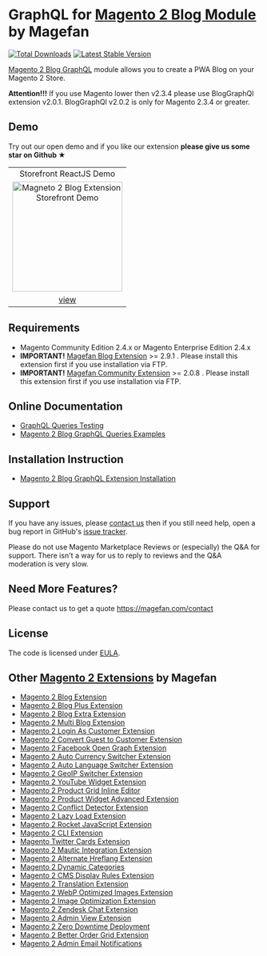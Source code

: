 # GraphQL for [Magento 2 Blog Module](https://magefan.com/magento2-blog-extension) by Magefan

[![Total Downloads](https://poser.pugx.org/magefan/module-blog-graph-ql/downloads)](https://packagist.org/packages/magefan/module-blog-graph-ql)
[![Latest Stable Version](https://poser.pugx.org/magefan/module-blog-graph-ql/v/stable)](https://packagist.org/packages/magefan/module-blog-graph-ql)

[Magento 2 Blog GraphQL](https://magefan.com/magento2-blog-extension) module allows you to create a PWA Blog on your Magento 2 Store.

**Attention!!!** If you use Magento lower then v2.3.4 please use BlogGraphQl extension v2.0.1. BlogGraphQl v2.0.2 is only for Magento 2.3.4 or greater.

## Demo

Try out our open demo and if you like our extension **please give us some star on Github ★**
<table>
  <tbody>
    <tr>
      <td align="center" valign="middle">
        Storefront ReactJS Demo
      </td>
    </tr>
    <tr>
      <td align="center" valign="middle">
        <a href="https://blog-react.demo.magefan.top/">
          <img
            src="https://magefan.com/static/version1520969775/frontend/Magefan/new/en_US/images/product-tab-demo-1.jpg"
            alt="Magneto 2 Blog Extension Storefront Demo"
            height="220"
          >
        </a>
      </td>
    </tr>
    <tr>
      <td align="center" valign="middle">
        <a href="https://blog-react.demo.magefan.top/">
          view
        </a>
      </td>
    </tr>
  </tbody>
</table>

## Requirements
  * Magento Community Edition 2.4.x or Magento Enterprise Edition 2.4.x
  * **IMPORTANT!** [Magefan Blog Extension](https://github.com/magefan/module-blog) >= 2.9.1 . Please install this extension first if you use installation via FTP.
  * **IMPORTANT!** [Magefan Community Extension](https://github.com/magefan/module-community) >= 2.0.8 . Please install this extension first if you use installation via FTP.
  
## Online Documentation
* [GraphQL Queries Testing](https://magefan.com/magento2-blog-extension/graphql-queries-testing)
* [Magento 2 Blog GraphQL Queries Examples](https://magefan.com/magento2-blog-extension/graphql-query-examples?secret=RGP7LIFnwKFvFlTPxPw2ws1G50LCLeJv)


## Installation Instruction
* [Magento 2 Blog GraphQL Extension Installation](https://magefan.com/magento2-blog-extension/graph-ql-installation)


## Support
If you have any issues, please [contact us](mailto:support@magefan.com)
then if you still need help, open a bug report in GitHub's
[issue tracker](https://github.com/magefan/module-blog-graph-ql/issues).

Please do not use Magento Marketplace Reviews or (especially) the Q&A for support.
There isn't a way for us to reply to reviews and the Q&A moderation is very slow.

## Need More Features?
Please contact us to get a quote
https://magefan.com/contact

## License
The code is licensed under [EULA](https://magefan.com/end-user-license-agreement).

## Other [Magento 2 Extensions](https://magefan.com/magento2-extensions) by Magefan
  * [Magento 2 Blog Extension](https://magefan.com/magento2-blog-extension)
  * [Magento 2 Blog Plus Extension](https://magefan.com/magento2-blog-extension/pricing)
  * [Magento 2 Blog Extra Extension](https://magefan.com/magento2-blog-extension/pricing)
  * [Magento 2 Multi Blog Extension](https://magefan.com/magento-2-multi-blog-extension)
  * [Magento 2 Login As Customer Extension](https://magefan.com/login-as-customer-magento-2-extension)
  * [Magento 2 Convert Guest to Customer Extension](https://magefan.com/magento2-convert-guest-to-customer)
  * [Magento 2 Facebook Open Graph Extension](https://magefan.com/magento-2-open-graph-extension-og-tags)
  * [Magento 2 Auto Currency Switcher Extension](https://magefan.com/magento-2-currency-switcher-auto-currency-by-country)
  * [Magento 2 Auto Language Switcher Extension](https://magefan.com/magento-2-auto-language-switcher)
  * [Magento 2 GeoIP Switcher Extension](https://magefan.com/magento-2-geoip-switcher-extension)
  * [Magento 2 YouTube Widget Extension](https://magefan.com/magento2-youtube-extension)
  * [Magento 2 Product Grid Inline Editor](https://magefan.com/magento-2-product-grid-inline-editor)
  * [Magento 2 Product Widget Advanced Extension](https://magefan.com/magento-2-product-widget)
  * [Magento 2 Conflict Detector Extension](https://magefan.com/magento2-conflict-detector)
  * [Magento 2 Lazy Load Extension](https://magefan.com/magento-2-image-lazy-load-extension)
  * [Magento 2 Rocket JavaScript Extension](https://magefan.com/rocket-javascript-deferred-javascript)
  * [Magento 2 CLI Extension](https://magefan.com/magento2-cli-extension)
  * [Magento Twitter Cards Extension](https://magefan.com/magento-2-twitter-cards-extension)
  * [Magento 2 Mautic Integration Extension](https://magefan.com/magento-2-mautic-extension)
  * [Magento 2 Alternate Hreflang Extension](https://magefan.com/magento2-alternate-hreflang-extension)
  * [Magento 2 Dynamic Categories](https://magefan.com/magento-2-dynamic-categories)
  * [Magento 2 CMS Display Rules Extension](https://magefan.com/magento-2-cms-display-rules-extension)
  * [Magento 2 Translation Extension](https://magefan.com/magento-2-translation-extension)
  * [Magento 2 WebP Optimized Images Extension](https://magefan.com/magento-2-webp-optimized-images)
  * [Magento 2 Image Optimization Extension](https://magefan.com/magento-2-image-optimization)
  * [Magento 2 Zendesk Chat Extension](https://magefan.com/magento-2-zendesk-chat-extension)
  * [Magento 2 Admin View Extension](https://magefan.com/magento-2-admin-view-extension)
  * [Magento 2 Zero Downtime Deployment](https://magefan.com/blog/magento-2-zero-downtime-deployment)
  * [Magento 2 Better Order Grid Extension](https://magefan.com/magento-2-better-order-grid-extension)
  * [Magento 2 Admin Email Notifications](https://magefan.com/magento-2-admin-email-notifications)
